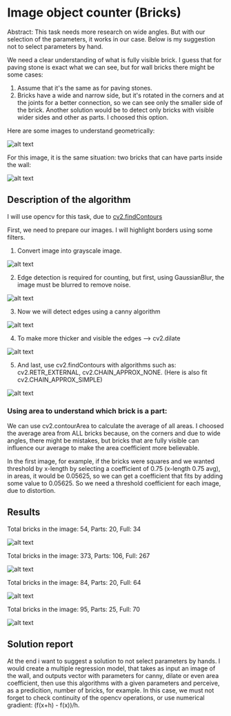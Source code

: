 # Image object counter (Bricks)

Abstract: This task needs more research on wide angles. But with our selection of the parameters, it works in our case. Below is my suggestion not to select parameters by hand.

We need a clear understanding of what is fully visible brick. I guess that for paving stone is exact what we can see, but for wall bricks there might be some cases:

1) Assume that it's the same as for paving stones.
2) Bricks have a wide and narrow side, but it's rotated in the corners and at the joints for a better connection, so we can see only the smaller side of the brick. Another solution would be to detect only bricks with visible wider sides and other as parts. I choosed this option.

Here are some images to understand geometrically:

![alt text](images/Corner.PNG)

For this image, it is the same situation: two bricks that can have parts inside the wall:

![alt text](images/corner2.png)

## Description of the algorithm

I will use opencv for this task, due to [cv2.findContours](https://docs.opencv.org/4.x/d3/dc0/group__imgproc__shape.html#gadf1ad6a0b82947fa1fe3c3d497f260e0)

First, we need to prepare our images. I will highlight borders using some filters.

1) Convert image into grayscale image.

![alt text](images/gray.jpg)

2) Edge detection is required for counting, but first, using GaussianBlur, the image must be blurred to remove noise.

![alt text](images/blur.jpg)

3) Now we will detect edges using a canny algorithm

![alt text](images/canny.jpg)

4) To make more thicker and visible the edges --> cv2.dilate

![alt text](images/dilated.jpg)

5) And last, use cv2.findContours with algorithms such as: cv2.RETR_EXTERNAL, cv2.CHAIN_APPROX_NONE. (Here is also fit cv2.CHAIN_APPROX_SIMPLE) 

![alt text](images/rgb_test1.jpg)

### Using area to understand which brick is a part:

We can use cv2.contourArea to calculate the average of all areas. I choosed the average area from ALL bricks because, on the corners and due to wide angles, there might be mistakes, but bricks that are fully visible can influence our average to make the area coefficient more believable.

In the first image, for example, if the bricks were squares and we wanted threshold by x-length by selecting a coefficient of 0.75 (x-length 0.75 avg), in areas, it would be 0.05625, so we can get a coefficient that fits by adding some value to 0.05625. So we need a threshold coefficient for each image, due to distortion.

## Results

Total bricks in the image: 54, Parts: 20, Full: 34

![alt text](images/res1.PNG)

Total bricks in the image: 373, Parts: 106, Full: 267

![alt text](images/res2.PNG)

Total bricks in the image: 84, Parts: 20, Full: 64

![alt text](images/res3.PNG)

Total bricks in the image: 95, Parts: 25, Full: 70

![alt text](images/res4.PNG)


## Solution report
At the end i want to suggest a solution to not select parameters by hands.
I would create a multiple regression model, that takes as input an image of the wall, and outputs
vector with parameters for canny, dilate or even area coefficient, then use this algorithms with a given parameters and perceive, as a predicition, number of bricks, for example. In this case, we must not forget to check continuity of the opencv operations, or use numerical gradient: (f(x+h) - f(x))/h.
